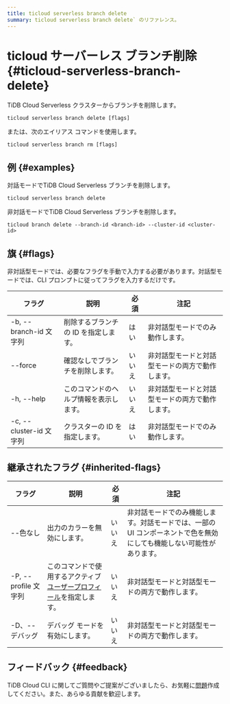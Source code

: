 ```yaml
---
title: ticloud serverless branch delete
summary: ticloud serverless branch delete` のリファレンス。
---
```


# ticloud サーバーレス ブランチ削除 {#ticloud-serverless-branch-delete}

TiDB Cloud Serverless クラスターからブランチを削除します。

```shell
ticloud serverless branch delete [flags]
```

または、次のエイリアス コマンドを使用します。

```shell
ticloud serverless branch rm [flags]
```

## 例 {#examples}

対話モードでTiDB Cloud Serverless ブランチを削除します。

```shell
ticloud serverless branch delete
```

非対話モードでTiDB Cloud Serverless ブランチを削除します。

```shell
ticloud branch delete --branch-id <branch-id> --cluster-id <cluster-id>
```

## 旗 {#flags}

非対話型モードでは、必要なフラグを手動で入力する必要があります。対話型モードでは、CLI プロンプトに従ってフラグを入力するだけです。

| フラグ                  | 説明                   | 必須  | 注記                       |
| -------------------- | -------------------- | --- | ------------------------ |
| -b, --branch-id 文字列  | 削除するブランチの ID を指定します。 | はい  | 非対話型モードでのみ動作します。         |
|  --force             | 確認なしでブランチを削除します。     | いいえ | 非対話型モードと対話型モードの両方で動作します。 |
| -h, --help           | このコマンドのヘルプ情報を表示します。  | いいえ | 非対話型モードと対話型モードの両方で動作します。 |
| -c, --cluster-id 文字列 | クラスターの ID を指定します。    | はい  | 非対話型モードでのみ動作します。         |

## 継承されたフラグ {#inherited-flags}

| フラグ               | 説明                                                                             | 必須  | 注記                                                           |
| ----------------- | ------------------------------------------------------------------------------ | --- | ------------------------------------------------------------ |
| --色なし             | 出力のカラーを無効にします。                                                                 | いいえ | 非対話モードでのみ機能します。対話モードでは、一部の UI コンポーネントで色を無効にしても機能しない可能性があります。 |
| -P, --profile 文字列 | このコマンドで使用するアクティブ[ユーザープロフィール](/tidb-cloud/cli-reference.md#user-profile)を指定します。 | いいえ | 非対話型モードと対話型モードの両方で動作します。                                     |
| -D、--デバッグ         | デバッグ モードを有効にします。                                                               | いいえ | 非対話型モードと対話型モードの両方で動作します。                                     |

## フィードバック {#feedback}

TiDB Cloud CLI に関してご質問やご提案がございましたら、お気軽に[問題](https://github.com/tidbcloud/tidbcloud-cli/issues/new/choose)作成してください。また、あらゆる貢献を歓迎します。
